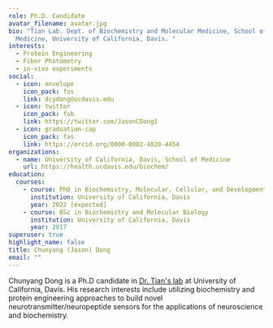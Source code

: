 ```yaml
---
role: Ph.D. Candidate
avatar_filename: avatar.jpg
bio: "Tian Lab. Dept. of Biochemistry and Molecular Medicine, School of
  Medicine, University of California, Davis. "
interests:
  - Protein Engineering
  - Fiber Photometry
  - in-vivo experiments
social:
  - icon: envelope
    icon_pack: fas
    link: dcydong@ucdavis.edu
  - icon: twitter
    icon_pack: fab
    link: https://twitter.com/JasonCDong1
  - icon: graduation-cap
    icon_pack: fas
    link: https://orcid.org/0000-0002-4820-4454
organizations:
  - name: University of California, Davis, School of Medicine
    url: https://health.ucdavis.edu/biochem/
education:
  courses:
    - course: PhD in Biochemistry, Molecular, Cellular, and Developmental Biology
      institution: University of California, Davis
      year: 2022 [expected]
    - course: BSc in Biochemistry and Molecular Biology
      institution: University of California, Davis
      year: 2017
superuser: true
highlight_name: false
title: Chunyang (Jason) Dong
email: ""
---
```

Chunyang Dong is a Ph.D candidate in [Dr. Tian's lab](https://lintianlab.org) at University of California, Davis. His research interests include utilizing biochemistry and protein engineering approaches to build novel neurotransmitter/neuropeptide sensors for the applications of neuroscience and biochemistry.
